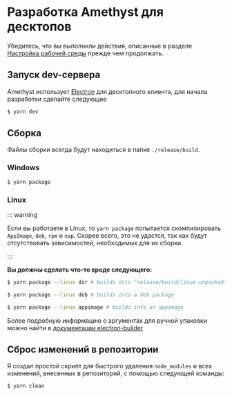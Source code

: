 # Разработка Amethyst для десктопов
Убедитесь, что вы выполнили действия, описанные в разделе [Настройка рабочей среды](./setting_up_environment.md) прежде чем продолжать.

## Запуск dev-сервера
Amethyst использует [Electron](https://www.electronjs.org/) для десктопного клиента, для начала разработки сделайте следующее

```sh
$ yarn dev
```

## Сборка 
Файлы сборки всегда будут находиться в папке `./release/build`.

### Windows
```sh
$ yarn package
```

### Linux

::: warning

Если вы работаете в Linux, то `yarn package` попытается скомпилировать 
`AppImage`, `deb`, `rpm` и `nap`. Скорее всего, это не удастся, так как будут отсутствовать
зависимостей, необходимых для их сборки.

:::


**Вы должны сделать что-то вроде следующего:**

```sh
$ yarn package --linux dir # builds into "release/build/linux-unpacked"
```

```sh
$ yarn package --linux deb # builds into a deb package
```

```sh
$ yarn package --linux appimage # builds into an appimage
```

Более подробную информацию о аргументах для ручной упаковки можно найти в [документации electron-builder](https://www.electron.build/configuration/linux.html)


## Сброс изменений в репозитории
Я создал простой скрипт для быстрого удаления `node_modules` и всех изменений, внесенных в репозиторий, с помощью следующей команды:

```sh
$ yarn clean
```
